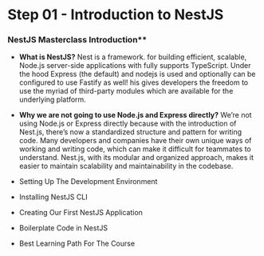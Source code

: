 # Step 01 - Introduction to NestJS

### NestJS Masterclass Introduction**

- **What is NestJS?**
     Nest is a framework. for building efficient, scalable, Node.js server-side applications with
    fully supports TypeScript. Under the hood Express (the default) and nodejs is used and optionally can be configured to use Fastify as well! his gives developers the freedom to use the myriad of third-party modules which are available for the underlying platform.

- **Why we are not going to use Node.js and Express directly?**
    We’re not using Node.js or Express directly because with the introduction of Nest.js, there’s now a standardized structure and pattern for writing code. Many developers and companies have their own unique ways of working and writing code, which can make it difficult for teammates to understand. Nest.js, with its modular and organized approach, makes it easier to maintain scalability and maintainability in the codebase.


- Setting Up The Development Environment
- Installing NestJS CLI
- Creating Our First NestJS Application
- Boilerplate Code in NestJS
- Best Learning Path For The Course
